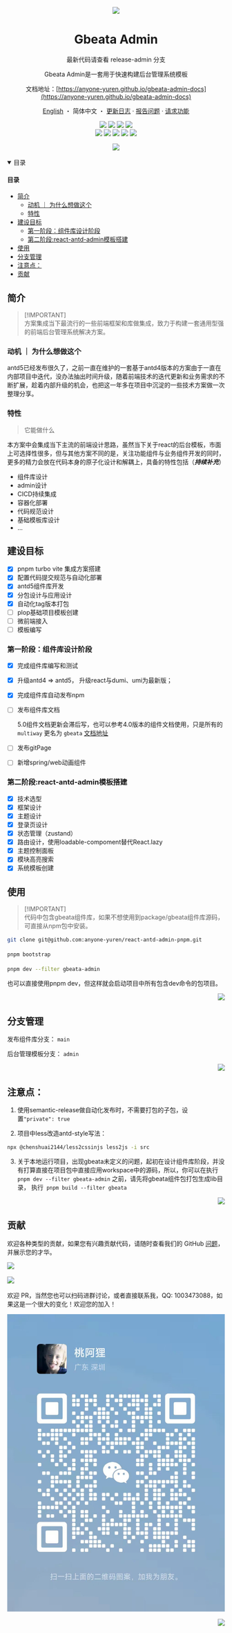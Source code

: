 <a name="readme-top"></a>

<div align="center">

<img height="120" src="https://raw.githubusercontent.com/anyone-yuren/multiway/master/favicon.ico">

<h1>Gbeata Admin</h1>
<p>最新代码请查看 release-admin 分支</p>
Gbeata Admin是一套用于快速构建后台管理系统模板

文档地址：[https://anyone-yuren.github.io/gbeata-admin-docs](https://anyone-yuren.github.io/gbeata-admin-docs)

[English](./README.md) ・ 简体中文 ・ [更新日志](./CHANGELOG.md) · [报告问题][github-issues-link] · [请求功能][github-issues-link]

<!-- SHIELD GROUP -->

[![][npm-release-shield]][npm-release-link]
[![][npm-downloads-shield]][npm-downloads-link]
[![][github-releasedate-shield]][github-releasedate-link]
[![][github-action-release-shield]][github-action-release-link]<br/>
[![][github-contributors-shield]][github-contributors-link]
[![][github-forks-shield]][github-forks-link]
[![][github-stars-shield]][github-stars-link]
[![][github-issues-shield]][github-issues-link]
[![][github-license-shield]][github-license-link]

![][banner]

</div>

<details open>
<summary><kbd>目录</kbd></summary>

#### 目录

- [简介](#简介)
  - [动机 ｜ 为什么想做这个](#动机--为什么想做这个)
  - [特性](#特性)
- [建设目标](#建设目标)
  - [第一阶段：组件库设计阶段](#第一阶段组件库设计阶段)
  - [第二阶段:react-antd-admin模板搭建](#第二阶段react-antd-admin模板搭建)
- [使用](#使用)
- [分支管理](#分支管理)
- [注意点：](#注意点)
- [贡献](#贡献)

####

</details>

## 简介

> \[!IMPORTANT]\
> 方案集成当下最流行的一些前端框架和库做集成，致力于构建一套通用型强的前端后台管理系统解决方案。

### 动机 ｜ 为什么想做这个

antd5已经发布很久了，之前一直在维护的一套基于antd4版本的方案由于一直在内部项目中迭代，没办法抽出时间升级，随着前端技术的迭代更新和业务需求的不断扩展，趁着内部升级的机会，也把这一年多在项目中沉淀的一些技术方案做一次整理分享。

### 特性

> 它能做什么

本方案中会集成当下主流的前端设计思路，虽然当下关于react的后台模板，市面上可选择性很多，但与其他方案不同的是，关注功能组件与业务组件开发的同时，更多的精力会放在代码本身的原子化设计和解耦上，具备的特性包括（**_持续补充_**）

- 组件库设计
- admin设计
- CICD持续集成
- 容器化部署
- 代码规范设计
- 基础模板库设计
- ...

## 建设目标

- [x] pnpm turbo vite 集成方案搭建
- [x] 配置代码提交规范与自动化部署
- [x] antd5组件库开发
- [x] 分包设计与应用设计
- [x] 自动化tag版本打包
- [ ] plop基础项目模板创建
- [ ] 微前端接入
- [ ] 模板编写

### 第一阶段：组件库设计阶段

- [x] 完成组件库编写和测试
- [x] 升级antd4 => antd5， 升级react与dumi、umi为最新版；
- [x] 完成组件库自动发布npm
- [ ] 发布组件库文档

  5.0组件文档更新会滞后写，也可以参考4.0版本的组件文档使用，只是所有的`multiway` 更名为 `gbeata` [文档地址](http://120.79.85.168:9001/)

- [ ] 发布gitPage
- [ ] 新增spring/web动画组件

### 第二阶段:react-antd-admin模板搭建

- [x] 技术选型
- [x] 框架设计
- [x] 主题设计
- [x] 登录页设计
- [x] 状态管理（zustand）
- [x] 路由设计，使用loadable-compoment替代React.lazy
- [x] 主题控制面板
- [x] 模块高亮搜索
- [x] 系统模板创建

## 使用

> \[!IMPORTANT]\
> 代码中包含gbeata组件库，如果不想使用到package/gbeata组件库源码，可直接从npm包中安装。

```bash
git clone git@github.com:anyone-yuren/react-antd-admin-pnpm.git

pnpm bootstrap

pnpm dev --filter gbeata-admin
```

也可以直接使用pnpm dev，但这样就会启动项目中所有包含dev命令的包项目。

<div align="right">

[![][back-to-top]](#readme-top)

</div>

## 分支管理

发布组件库分支： `main`

后台管理模板分支： `admin`

<div align="right">

[![][back-to-top]](#readme-top)

</div>

## 注意点：

1. 使用semantic-release做自动化发布时，不需要打包的子包，设置`"private": true`

2. 项目中less改造antd-style写法：

```bash
npx @chenshuai2144/less2cssinjs less2js -i src
```

3. 关于本地运行项目，出现gbeata未定义的问题，起初在设计组件库阶段，并没有打算直接在项目包中直接应用workspace中的源码，所以，你可以在执行 ` pnpm dev --filter gbeata-admin` 之前，请先将gbeata组件包打包生成lib目录， 执行` pnpm build --filter gbeata`
<div align="right">

[![][back-to-top]](#readme-top)

</div>

## 贡献

欢迎各种类型的贡献，如果您有兴趣贡献代码，请随时查看我们的 GitHub [问题][github-issues-link]，并展示您的才华。

[![][pr-welcome-shield]][pr-welcome-link]

<a href="https://github.com/anyone-yuren/react-antd-admin-pnpm/graphs/contributors">
  <img src="https://contrib.rocks/image?repo=anyone-yuren/react-antd-admin-pnpm" />
</a>

欢迎 PR，当然您也可以扫码进群讨论，或者直接联系我，QQ: 1003473088，如果这是一个很大的变化！欢迎您的加入！

<img src="https://raw.githubusercontent.com/anyone-yuren/multiway/master/WechatIMG8679.jpeg"/>
<div align="right">

[![][back-to-top]](#readme-top)

</div>

<!-- LINK GROUP -->

[back-to-top]: https://img.shields.io/badge/-BACK_TO_TOP-151515?style=flat-square
[banner]: https://github.com/anyone-yuren/multiway/blob/master/iShot_2024-01-05_17.05.52.gif?raw=true
[bun-link]: https://bun.sh
[bun-shield]: https://img.shields.io/badge/-speedup%20with%20bun-black?logo=bun&style=for-the-badge
[codespaces-link]: https://codespaces.new/anyone-yuren/react-antd-admin-pnpm
[codespaces-shield]: https://github.com/codespaces/badge.svg
[contributors-contrib]: https://contrib.rocks/image?repo=anyone-yuren/react-antd-admin-pnpm
[contributors-link]: https://github.com/anyone-yuren/react-antd-admin-pnpm/graphs/contributors
[discord-link]: https://discord.gg/AYFPHvv2jT
[discord-shield]: https://img.shields.io/discord/1127171173982154893?color=5865F2&label=discord&labelColor=black&logo=discord&logoColor=white&style=flat-square
[fossa-license-link]: https://app.fossa.com/projects/git%2Bgithub.com%2Fanyone-yuren%2Freact-antd-admin-pnpm
[fossa-license-shield]: https://app.fossa.com/api/projects/git%2Bgithub.com%2Fanyone-yuren%2Freact-antd-admin-pnpm.svg?type=large
[github-action-release-link]: https://github.com/anyone-yuren/react-antd-admin-pnpm/actions/workflows/blank.yml
[github-action-release-shield]: https://img.shields.io/github/actions/workflow/status/anyone-yuren/react-antd-admin-pnpm/release.yml?label=release&labelColor=black&logo=githubactions&logoColor=white&style=flat-square
[github-action-test-link]: https://github.com/actions/workflows/anyone-yuren/react-antd-admin-pnpm/test.yml
[github-action-test-shield]: https://img.shields.io/github/actions/workflow/status/anyone-yuren/react-antd-admin-pnpm/test.yml?label=test&labelColor=black&logo=githubactions&logoColor=white&style=flat-square
[github-contributors-link]: https://github.com/anyone-yuren/react-antd-admin-pnpm/graphs/contributors
[github-contributors-shield]: https://img.shields.io/github/contributors/anyone-yuren/react-antd-admin-pnpm?color=c4f042&labelColor=black&style=flat-square
[github-forks-link]: https://github.com/anyone-yuren/react-antd-admin-pnpm/network/members
[github-forks-shield]: https://img.shields.io/github/forks/anyone-yuren/react-antd-admin-pnpm?color=8ae8ff&labelColor=black&style=flat-square
[github-issues-link]: https://github.com/anyone-yuren/react-antd-admin-pnpm/issues
[github-issues-shield]: https://img.shields.io/github/issues/anyone-yuren/react-antd-admin-pnpm?color=ff80eb&labelColor=black&style=flat-square
[github-license-link]: https://github.com/anyone-yuren/react-antd-admin-pnpm/blob/master/LICENSE
[github-license-shield]: https://img.shields.io/github/license/anyone-yuren/react-antd-admin-pnpm?color=white&labelColor=black&style=flat-square
[github-releasedate-link]: https://github.com/anyone-yuren/react-antd-admin-pnpm/releases
[github-releasedate-shield]: https://img.shields.io/github/release-date/anyone-yuren/react-antd-admin-pnpm?labelColor=black&style=flat-square
[github-stars-link]: https://github.com/anyone-yuren/react-antd-admin-pnpm/network/stargazers
[github-stars-shield]: https://img.shields.io/github/stars/anyone-yuren/react-antd-admin-pnpm?color=ffcb47&labelColor=black&style=flat-square
[react-antd-admin-pnpm]: https://github.com/anyone-yuren/react-antd-admin-pnpm
[lobe-commit]: https://github.com/anyone-yuren/lobe-commit/tree/master/packages/lobe-commit
[lobe-i18n]: https://github.com/anyone-yuren/lobe-commit/tree/master/packages/lobe-i18n
[lobe-theme]: https://github.com/anyone-yuren/sd-webui-lobe-theme
[npm-downloads-link]: https://www.npmjs.com/package/gbeata
[npm-downloads-shield]: https://img.shields.io/npm/dt/@anyone-yuren/ui?labelColor=black&style=flat-square
[npm-release-link]: https://www.npmjs.com/package/gbeata
[npm-release-shield]: https://img.shields.io/npm/v/@anyone-yuren/ui?color=369eff&labelColor=black&logo=npm&logoColor=white&style=flat-square
[pr-welcome-link]: https://github.com/anyone-yuren/react-antd-admin-pnpm/pulls
[pr-welcome-shield]: https://img.shields.io/badge/🤯_pr_welcome-%E2%86%92-ffcb47?labelColor=black&style=for-the-badge
[profile-link]: https://github.com/anyone-yuren
